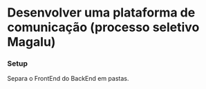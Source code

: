 # Desenvolver uma plataforma de comunicação (processo seletivo Magalu)

### Setup

Separa o FrontEnd do BackEnd em pastas.